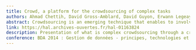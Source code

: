 ```yaml
---
title: Crowd, a platform for the crowdsourcing of complex tasks
authors: Ahmad Chettih, David Gross-Amblard, David Guyon, Erwann Legeay and Zoltan Miklos
abstract: Crowdsourcing is an emerging technique that enables to involve humans into information gathering or computational tasks. With the help of crowdsourcing platforms a group of participants (workers) can solve otherwise difficult problems. While the existing, generic crowdsourcing platforms such as Amazon Mechanical Turk have been used to address various challenges, they only support simple questions that we consider as basic tasks. In this demo we present Crowd, a platform where one can submit a workflow, which is a composition of such basic tasks. Crowd also supports a simple skill-management mechanism: each basic task is annotated with expertise tags. Upon the validation of completed tasks, the worker's expertise is updated according to these tags. The worker's expertise can later be used for better task selection. Crowd is implemented in Python/Django, and can be used both on the Web or on mobile devices.
link: https://hal.archives-ouvertes.fr/hal-01163824
description: Presentation of what is complex crowdsourcing through a crowdsourcing web application with a workflow engine
conference: BDA 2014 : Gestion de données - principes, technologies et applications, Autrans, France
---
```

